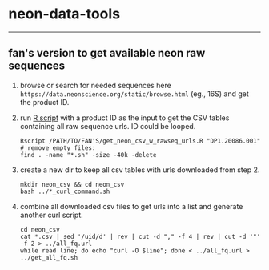# neon-data-tools

---

## fan's version to get available neon raw sequences 

1. browse or search for needed sequences here `https://data.neonscience.org/static/browse.html` (eg., 16S) and get the product ID. 

2. run [R script](https://github.com/fandemonium/R_code/blob/master/rscripts/get_neon_csv_w_rawseq_urls.R) with a product ID as the input to get the CSV tables containing all raw sequence urls. ID could be looped.   
   ```
   Rscript /PATH/TO/FAN'S/get_neon_csv_w_rawseq_urls.R "DP1.20086.001" 
   # remove empty files:  
   find . -name "*.sh" -size -40k -delete
   ```
  
3. create a new dir to keep all csv tables with urls downloaded from step 2. 
   ```
   mkdir neon_csv && cd neon_csv
   bash ../*_curl_command.sh
   ```
   
4. combine all downloaded csv files to get urls into a list and generate another curl script. 
   ```
   cd neon_csv
   cat *.csv | sed '/uid/d' | rev | cut -d "," -f 4 | rev | cut -d '"' -f 2 > ../all_fq.url
   while read line; do echo "curl -O $line"; done < ../all_fq.url > ../get_all_fq.sh
   ```
   
   
